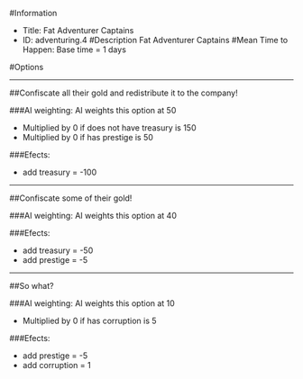 #Information
 - Title: Fat Adventurer Captains
 - ID: adventuring.4
#Description
Fat Adventurer Captains
#Mean Time to Happen:
Base time = 1 days

#Options

___
##Confiscate all their gold and redistribute it to the company!

###AI weighting:
AI weights this option at 50
 - Multiplied by 0 if does not have treasury is 150
 - Multiplied by 0 if has prestige is 50


###Efects:<ul><li>add treasury = -100</li></ul>

___
##Confiscate some of their gold!

###AI weighting:
AI weights this option at 40


###Efects:<ul><li>add treasury = -50</li><li>add prestige = -5</li></ul>

___
##So what?

###AI weighting:
AI weights this option at 10
 - Multiplied by 0 if has corruption is 5


###Efects:<ul><li>add prestige = -5</li><li>add corruption = 1</li></ul>
